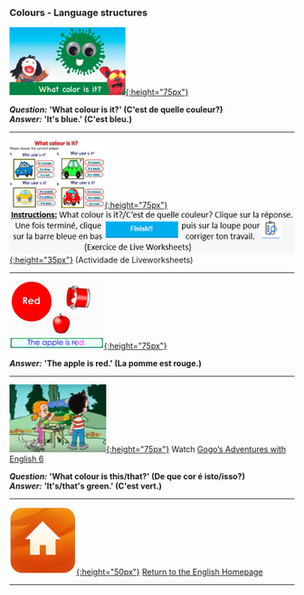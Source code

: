 <head>
<!-- Global site tag (gtag.js) - Google Analytics -->
<script async src="https://www.googletagmanager.com/gtag/js?id=UA-160613202-2"></script>
<script>
  window.dataLayer = window.dataLayer || [];
  function gtag(){dataLayer.push(arguments);}
  gtag('js', new Date());

  gtag('config', 'UA-160613202-2');
</script>
</head>

### Colours - Language structures

[![dewc](/images/dewc.png){:height="75px"}](https://www.youtube.com/watch?v=YyFLBTTAbSE)

***Question:*** **'What colour is it?' (C'est de quelle couleur?)**  
***Answer:*** **'It's blue.' (C'est bleu.)**  

***

[![lvwkcol5](/images/lvwkcol5.PNG){:height="75px"}](https://www.liveworksheets.com/worksheets/en/English_as_a_Second_Language_(ESL)/Colours/What_colour_is_it$_ct38460ls) [![lvwkcol5bfr](/images/lvwkcol5bfr.PNG){:height="35px"}](https://www.liveworksheets.com/worksheets/en/English_as_a_Second_Language_(ESL)/Colours/What_colour_is_it$_ct38460ls) (Actividade de Liveworksheets)  

***

[![bbar](/images/bbar.png){:height="75px"}](https://www.youtube.com/watch?v=1jv0Gx_q_OU)

***Answer:*** **'The apple is red.' (La pomme est rouge.)**

***

[![gae6](/images/gae6.png){:height="75px"}](https://www.youtube.com/watch?v=_2WAwT9cKAk) Watch [Gogo’s Adventures with English 6](https://www.youtube.com/watch?v=_2WAwT9cKAk)  

***Question:*** **'What colour is this/that?' (De que cor é isto/isso?)**  
***Answer:*** **'It's/that's green.' (C'est vert.)**  

***
[![home](/images/home.png){:height="50px"}](https://english-homework.github.io/KidooLand) [Return to the English Homepage](https://english-homework.github.io/KidooLand)

***
